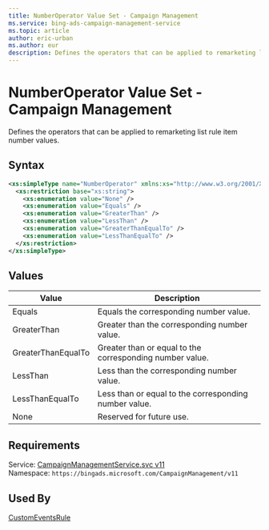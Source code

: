 ```yaml
---
title: NumberOperator Value Set - Campaign Management
ms.service: bing-ads-campaign-management-service
ms.topic: article
author: eric-urban
ms.author: eur
description: Defines the operators that can be applied to remarketing list rule item number values.
---
```

# NumberOperator Value Set - Campaign Management
Defines the operators that can be applied to remarketing list rule item number values.

## Syntax
```xml
<xs:simpleType name="NumberOperator" xmlns:xs="http://www.w3.org/2001/XMLSchema">
  <xs:restriction base="xs:string">
    <xs:enumeration value="None" />
    <xs:enumeration value="Equals" />
    <xs:enumeration value="GreaterThan" />
    <xs:enumeration value="LessThan" />
    <xs:enumeration value="GreaterThanEqualTo" />
    <xs:enumeration value="LessThanEqualTo" />
  </xs:restriction>
</xs:simpleType>
```

## <a name="values"></a>Values

|Value|Description|
|-----------|---------------|
|<a name="equals"></a>Equals|Equals the corresponding number value.|
|<a name="greaterthan"></a>GreaterThan|Greater than the corresponding number value.|
|<a name="greaterthanequalto"></a>GreaterThanEqualTo|Greater than or equal to the corresponding number value.|
|<a name="lessthan"></a>LessThan|Less than the corresponding number value.|
|<a name="lessthanequalto"></a>LessThanEqualTo|Less than or equal to the corresponding number value.|
|<a name="none"></a>None|Reserved for future use.|

## Requirements
Service: [CampaignManagementService.svc v11](https://campaign.api.bingads.microsoft.com/Api/Advertiser/CampaignManagement/v11/CampaignManagementService.svc)  
Namespace: ```https://bingads.microsoft.com/CampaignManagement/v11```  

## Used By
[CustomEventsRule](customeventsrule.md)  
